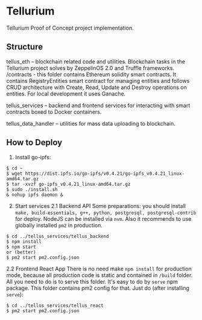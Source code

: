 # Tellurium
Tellurium Proof of Concept project implementation.

## Structure
tellus_eth – blockchain related code and utilities.
Blockchain tasks in the Tellurium project solves by ZeppelinOS 2.0 and Truffle frameworks.
/contracts - this folder contains Ethereum solidity smart contracts. It contains RegistryEntities smart contract for managing entities and follows CRUD architecture with Create, Read, Update and Destroy operations on entities. For local development it uses Ganache.

tellus_services – backend and frontend services for interacting with smart contracts boxed to Docker containers.

tellus_data_handler – utilities for mass data uploading to blockchain.

## How to Deploy

1. Install go-ipfs:
```
$ cd ~
$ wget https://dist.ipfs.io/go-ipfs/v0.4.21/go-ipfs_v0.4.21_linux-amd64.tar.gz
$ tar -xvzf go-ipfs_v0.4.21_linux-amd64.tar.gz
$ sudo ./install.sh
& nohup ipfs daemon &
```

2. Start services
2.1 Backend API
Some preparations: you should install `make, build-essentials, g++, python, postgresql, postgresql-contrib` for deploy. NodeJS can be installed via `nvm`. Also it recommends to use globally installed `pm2` in production.
```
$ cd ../tellus_services/tellus_backend
$ npm install
$ npm start
or (better)
$ pm2 start pm2.config.json
```

2.2 Frontend React App
There is no need make `npm install` for production mode, because all production code is static and contained in `/build` folder. All you need to do is to serve this folder. It's easy to do by `serve` npm package. This folder contains pm2 config for that. Just do (after installing `serve`):
```
$ cd ../tellus_services/tellus_react
$ pm2 start pm2.config.json
```